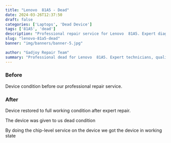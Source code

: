 ```yaml
---
title: "Lenovo  81A5 - Dead"
date: 2024-03-26T12:37:50
draft: false
categories: ['Laptops', 'Dead Device']
tags: ['81A5', 'dead']
description: "Professional repair service for Lenovo  81A5. Expert diagnosis and quality repairs in Bangalore."
slug: "lenovo-81a5-dead"
banner: "img/banners/banner-5.jpg"

author: "Gadjoy Repair Team"
summary: "Professional dead for Lenovo  81A5. Expert technicians, quality parts, warranty included."
---
```


### Before

Device condition before our professional repair service.

### After

Device restored to full working condition after expert repair.

The device was given to us dead condition

By doing the chip-level service on the device we got the device in working state